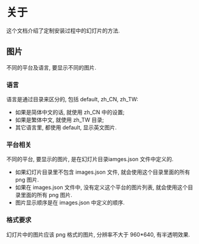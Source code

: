 # 关于
这个文档介绍了定制安装过程中的幻灯片的方法.

## 图片
不同的平台及语言, 要显示不同的图片.

### 语言
语言是通过目录来区分的, 包括 default, zh_CN, zh_TW:
* 如果是简体中文的话, 就使用 zh_CN 中的设置;
* 如果是繁体中文, 就使用 zh_TW 目录;
* 其它语言里, 都使用 default, 显示英文图片.

### 平台相关
不同的平台, 要显示的图片, 是在幻灯片目录iamges.json 文件中定义的.
* 如果幻灯片目录里不包含 images.json 文件, 就会使用这个目录里面的所有 png 图片.
* 如果在 images.json 文件中, 没有定义这个平台的图片列表, 就会使用这个目录里面的所有 png 图片.
* 图片显示顺序是在 images.json 中定义的顺序.


### 格式要求
幻灯片中的图片应该 png 格式的图片, 分辨率不大于 960*640, 有半透明效果.
